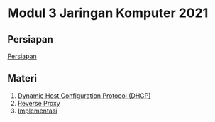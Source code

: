 # Modul 3 Jaringan Komputer 2021

## Persiapan

[Persiapan](https://github.com/arsitektur-jaringan-komputer/Modul-Jarkom/blob/master/Modul-3/prerequisite.md)

## Materi

1. [Dynamic Host Configuration Protocol (DHCP)](https://github.com/arsitektur-jaringan-komputer/Modul-Jarkom/tree/master/Modul-3/DHCP)
2. [Reverse Proxy](https://github.com/arsitektur-jaringan-komputer/Modul-Jarkom/tree/master/Modul-3/Reverse%20Proxy)
3. [Implementasi](https://github.com/arsitektur-jaringan-komputer/Modul-Jarkom/tree/master/Modul-3/Implementasi)
